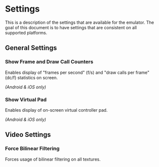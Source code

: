 # Settings

This is a description of the settings that are available for the emulator. The goal of this document is to have settings that are consistent on all supported platforms.

## General Settings

### Show Frame and Draw Call Counters 

Enables display of "frames per second" (f/s) and "draw calls per frame" (dc/f) statistics on screen.

*(Android & iOS only)*

### Show Virtual Pad

Enables display of on-screen virtual controller pad.

*(Android & iOS only)*

## Video Settings

### Force Bilinear Filtering

Forces usage of bilinear filtering on all textures.
